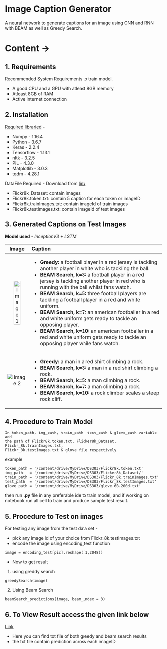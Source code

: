# Image Caption Generator

A neural network to generate captions for an image using CNN and RNN with BEAM as well as Greedy Search.


# Content ->

## 1. Requirements 

Recommended System Requirements to train model.

<ul type="square">
	<li>A good CPU and a GPU with atleast 8GB memory</li>
	<li>Atleast 8GB of RAM</li>
	<li>Active internet connection </li>
</ul>

## 2. Installation

<u>Required libraried</u> - 

<ul type="square">
  <li>Numpy - 1.16.4</li>
	<li>Python - 3.6.7</li>
  <li>Keras - 2.2.4</li>
	<li>Tensorflow - 1.13.1</li>
	<li>nltk - 3.2.5</li>
	<li>PIL - 4.3.0</li>
	<li>Matplotlib - 3.0.3</li>
	<li>tqdm - 4.28.1</li>
</ul>

DataFile Required - Download from <a href="https://drive.google.com/drive/folders/1uEn7NHxYDKBD07IestKXthw-p3je-cQx?usp=sharing">link</a></li>

<ul type="square">
	<li>Flickr8k_Dataset:   contain images</li>
  <li>Flickr8k.token.txt: contain 5 caption for each token or imageID</li>
  <li>Flickr8k.trainImages.txt: contain imageId of train images</li>
  <li>Flickr8k.testImages.txt: contain imageId of test images</li>
</ul>




## 3. Generated Captions on Test Images

**Model used** - *InceptionV3 + LSTM*

| Image | Caption |
| :---: | :--- |
| <img width="60%" src="https://github.com/saket349/ImageCaptionGenerator/blob/5fd9d854074768381599b192a84fc95b1c96897b/WhatsApp%20Image%202021-05-08%20at%208.33.56%20PM.jpeg" alt="Image 1"> | <ul> <li><strong>Greedy:</strong> a football player in a red jersey is tackling another player in white who is tackling the ball.</li><li><strong>BEAM Search, k=3:</strong> a football player in a red jersey is tackling another player in red who is running with the ball whilst fans watch.</li><li><strong>BEAM Search, k=5:</strong> three football players are tackling a football player in a red and white uniform.</li><li><strong>BEAM Search, k=7:</strong> an american footballer in a red and white uniform gets ready to tackle an opposing player.</li><li><strong>BEAM Search, k=10:</strong> an american footballer in a red and white uniform gets ready to tackle an opposing player while fans watch.</li></ul>|
| <img src="https://github.com/saket349/ImageCaptionGenerator/blob/644a57dd20c1838dd5aee112a9ba3baa581dc818/WhatsApp%20Image%202021-05-08%20at%208.36.39%20PM.jpeg" alt="Image 2"> | <ul><li><strong>Greedy:</strong> a man in a red shirt climbing a rock.</li><li><strong>BEAM Search, k=3:</strong> a man in a red shirt climbing a rock.</li><li><strong>BEAM Search, k=5:</strong> a man climbing a rock.</li><li><strong>BEAM Search, k=7:</strong> a man climbing a rock.</li><li><strong>BEAM Search, k=10:</strong> a rock climber scales a steep rock cliff.</li></ul>|

## 4. Procedure to Train Model
```
In token_path, img_path, train_path, test_path & glove_path variable add
the path of Flickr8k.token.txt, Flicker8k_Dataset, Flickr_8k.trainImages.txt,
Flickr_8k.testImages.txt & glove file respectively
```

example 

```
token_path = '/content/drive/MyDrive/DS303/Flickr8k.token.txt'
img_path   = '/content/drive/MyDrive/DS303/Flicker8k_Dataset/'
train_path = '/content/drive/MyDrive/DS303/Flickr_8k.trainImages.txt'
test_path  = '/content/drive/MyDrive/DS303/Flickr_8k.testImages.txt'
glove_path = '/content/drive/MyDrive/DS303/glove.6B.200d.txt'

```
then run <b> .py</b> file in any preferable ide to train model, and if working on notebook run all cell to train and produce sample test result. 


## 5. Procedure to Test on images
For testing any image from the test data set -
- pick any image id of your choice from Flickr_8k.testImages.txt
- encode the image using encoding_test function
```
image = encoding_test[pic].reshape((1,2048))
```
- Now to get result 
 1. using greddy search
 ```
 greedySearch(image)
 ```
 2. Using Beam Search
 ```
 beamSearch_predictions(image, beam_index = 3)
 ```


## 6. To View Result access the given link below

<a href="https://drive.google.com/drive/folders/1Pmg3iOggAO56p_KOwfCQrJ0GYMfnbrQT?usp=sharing">Link</a> 
- Here you can find txt file of both greedy and beam search results
- the txt file contain prediction across each imageID


